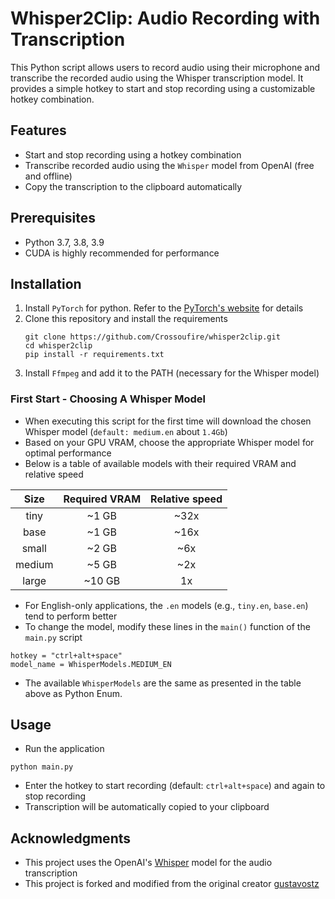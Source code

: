 
# Whisper2Clip: Audio Recording with Transcription
This Python script allows users to record audio using their microphone and transcribe the recorded audio using 
the Whisper transcription model. It provides a simple hotkey to start and stop recording using a customizable 
hotkey combination.


## Features
- Start and stop recording using a hotkey combination
- Transcribe recorded audio using the `Whisper` model from OpenAI (free and offline)
- Copy the transcription to the clipboard automatically


## Prerequisites
- Python 3.7, 3.8, 3.9
- CUDA is highly recommended for performance


## Installation
1. Install `PyTorch` for python. Refer to the [PyTorch's website](https://pytorch.org/get-started/locally/) for details
2. Clone this repository and install the requirements
   ```
   git clone https://github.com/Crossoufire/whisper2clip.git
   cd whisper2clip
   pip install -r requirements.txt
   ```
3. Install `Ffmpeg` and add it to the PATH (necessary for the Whisper model)


### First Start - Choosing A Whisper Model
- When executing this script for the first time will download the chosen Whisper model (`default: medium.en` about `1.4Gb`)
- Based on your GPU VRAM, choose the appropriate Whisper model for optimal performance
- Below is a table of available models with their required VRAM and relative speed

|  Size  | Required VRAM | Relative speed |
|:------:|:-------------:|:--------------:|
|  tiny  |     ~1 GB     |      ~32x      |
|  base  |     ~1 GB     |      ~16x      |
| small  |     ~2 GB     |      ~6x       |
| medium |     ~5 GB     |      ~2x       |
| large  |    ~10 GB     |       1x       |

- For English-only applications, the `.en` models (e.g., `tiny.en`, `base.en`) tend to perform better
- To change the model, modify these lines in the `main()` function of the `main.py` script
```
hotkey = "ctrl+alt+space"
model_name = WhisperModels.MEDIUM_EN
```
- The available `WhisperModels` are the same as presented in the table above as Python Enum.


## Usage
- Run the application
```
python main.py
```
- Enter the hotkey to start recording (default: `ctrl+alt+space`) and again to stop recording
- Transcription will be automatically copied to your clipboard


## Acknowledgments
- This project uses the OpenAI's [Whisper](https://github.com/openai/whisper) model for the audio transcription
- This project is forked and modified from the original creator [gustavostz](https://github.com/gustavostz/whisper-clip)

